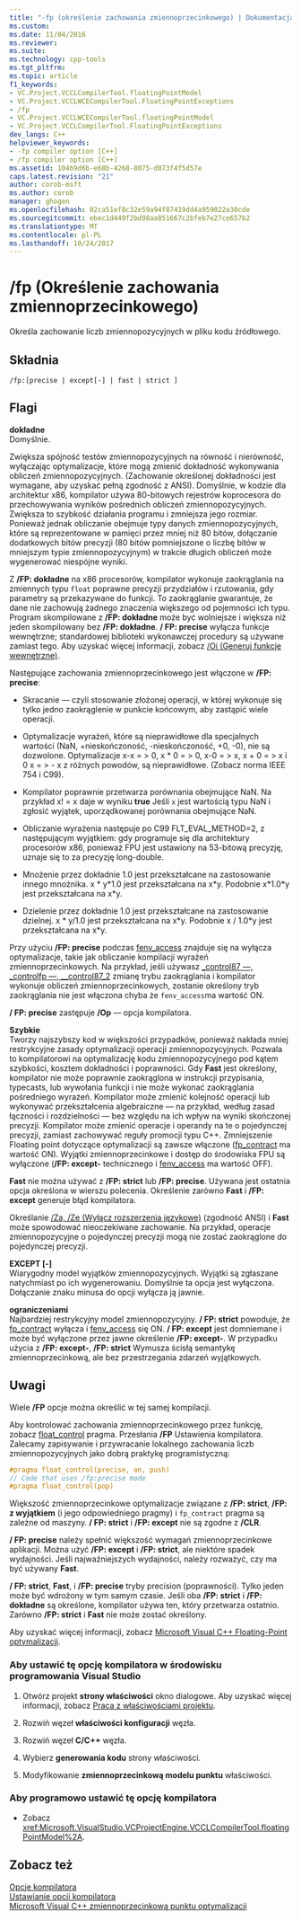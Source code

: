 ```yaml
---
title: "-fp (określenie zachowania zmiennoprzecinkowego) | Dokumentacja firmy Microsoft"
ms.custom: 
ms.date: 11/04/2016
ms.reviewer: 
ms.suite: 
ms.technology: cpp-tools
ms.tgt_pltfrm: 
ms.topic: article
f1_keywords:
- VC.Project.VCCLCompilerTool.floatingPointModel
- VC.Project.VCCLWCECompilerTool.FloatingPointExceptions
- /fp
- VC.Project.VCCLWCECompilerTool.floatingPointModel
- VC.Project.VCCLCompilerTool.FloatingPointExceptions
dev_langs: C++
helpviewer_keywords:
- -fp compiler option [C++]
- /fp compiler option [C++]
ms.assetid: 10469d6b-e68b-4268-8075-d073f4f5d57e
caps.latest.revision: "21"
author: corob-msft
ms.author: corob
manager: ghogen
ms.openlocfilehash: 02ca51ef8c32e59a94f87419dd4a959022a30cde
ms.sourcegitcommit: ebec1d449f2bd98aa851667c2bfeb7e27ce657b2
ms.translationtype: MT
ms.contentlocale: pl-PL
ms.lasthandoff: 10/24/2017
---
```

# <a name="fp-specify-floating-point-behavior"></a>/fp (Określenie zachowania zmiennoprzecinkowego)
Określa zachowanie liczb zmiennopozycyjnych w pliku kodu źródłowego.  
  
## <a name="syntax"></a>Składnia  
  
```  
/fp:[precise | except[-] | fast | strict ]  
```  
  
## <a name="flags"></a>Flagi  
 **dokładne**  
 Domyślnie.  
  
 Zwiększa spójność testów zmiennopozycyjnych na równość i nierówność, wyłączając optymalizacje, które mogą zmienić dokładność wykonywania obliczeń zmiennopozycyjnych. (Zachowanie określonej dokładności jest wymagane, aby uzyskać pełną zgodność z ANSI). Domyślnie, w kodzie dla architektur x86, kompilator używa 80-bitowych rejestrów koprocesora do przechowywania wyników pośrednich obliczeń zmiennopozycyjnych. Zwiększa to szybkość działania programu i zmniejsza jego rozmiar. Ponieważ jednak obliczanie obejmuje typy danych zmiennopozycyjnych, które są reprezentowane w pamięci przez mniej niż 80 bitów, dołączanie dodatkowych bitów precyzji (80 bitów pomniejszone o liczbę bitów w mniejszym typie zmiennopozycyjnym) w trakcie długich obliczeń może wygenerować niespójne wyniki.  
  
 Z **/FP: dokładne** na x86 procesorów, kompilator wykonuje zaokrąglania na zmiennych typu `float` poprawne precyzji przydziałów i rzutowania, gdy parametry są przekazywane do funkcji. To zaokrąglanie gwarantuje, że dane nie zachowują żadnego znaczenia większego od pojemności ich typu. Program skompilowane z **/FP: dokładne** może być wolniejsze i większa niż jeden skompilowany bez **/FP: dokładne**. **/ FP: precise** wyłącza funkcje wewnętrzne; standardowej biblioteki wykonawczej procedury są używane zamiast tego. Aby uzyskać więcej informacji, zobacz [/Oi (Generuj funkcje wewnętrzne)](../../build/reference/oi-generate-intrinsic-functions.md).  
  
 Następujące zachowania zmiennoprzecinkowego jest włączone w **/FP: precise**:  
  
-   Skracanie — czyli stosowanie złożonej operacji, w której wykonuje się tylko jedno zaokrąglenie w punkcie końcowym, aby zastąpić wiele operacji.  
  
-   Optymalizacje wyrażeń, które są nieprawidłowe dla specjalnych wartości (NaN, +nieskończoność, -nieskończoność, +0, -0), nie są dozwolone. Optymalizacje x-x = > 0, x * 0 = > 0, x-0 = > x, x + 0 = > x i 0 x = > - x z różnych powodów, są nieprawidłowe. (Zobacz norma IEEE 754 i C99).  
  
-   Kompilator poprawnie przetwarza porównania obejmujące NaN. Na przykład x! = x daje w wyniku **true** Jeśli `x` jest wartością typu NaN i zgłosić wyjątek, uporządkowanej porównania obejmujące NaN.  
  
-   Obliczanie wyrażenia następuje po C99 FLT_EVAL_METHOD=2, z następującym wyjątkiem: gdy programuje się dla architektury procesorów x86, ponieważ FPU jest ustawiony na 53-bitową precyzję, uznaje się to za precyzję long-double.  
  
-   Mnożenie przez dokładnie 1.0 jest przekształcane na zastosowanie innego mnożnika. x * y\*1.0 jest przekształcana na x\*y. Podobnie x\*1.0\*y jest przekształcana na x\*y.  
  
-   Dzielenie przez dokładnie 1.0 jest przekształcane na zastosowanie dzielnej. x * y/1.0 jest przekształcana na x\*y. Podobnie x / 1.0\*y jest przekształcana na x\*y.  
  
 Przy użyciu **/FP: precise** podczas [fenv_access](../../preprocessor/fenv-access.md) znajduje się na wyłącza optymalizacje, takie jak obliczanie kompilacji wyrażeń zmiennoprzecinkowych. Na przykład, jeśli używasz [_control87 —, _controlfp —, \__control87_2](../../c-runtime-library/reference/control87-controlfp-control87-2.md) zmianę trybu zaokrąglania i kompilator wykonuje obliczeń zmiennoprzecinkowych, zostanie określony tryb zaokrąglania nie jest włączona chyba że `fenv_access`ma wartość ON.  
  
 **/ FP: precise** zastępuje **/Op** — opcja kompilatora.  
  
 **Szybkie**  
 Tworzy najszybszy kod w większości przypadków, ponieważ nakłada mniej restrykcyjne zasady optymalizacji operacji zmiennopozycyjnych. Pozwala to kompilatorowi na optymalizację kodu zmiennopozycyjnego pod kątem szybkości, kosztem dokładności i poprawności. Gdy **Fast** jest określony, kompilator nie może poprawnie zaokrąglona w instrukcji przypisania, typecasts, lub wywołania funkcji i nie może wykonać zaokrąglania pośredniego wyrażeń. Kompilator może zmienić kolejność operacji lub wykonywać przekształcenia algebraiczne — na przykład, według zasad łączności i rozdzielności — bez względu na ich wpływ na wyniki skończonej precyzji. Kompilator może zmienić operacje i operandy na te o pojedynczej precyzji, zamiast zachowywać reguły promocji typu C++. Zmniejszenie Floating point dotyczące optymalizacji są zawsze włączone ([fp_contract](../../preprocessor/fp-contract.md) ma wartość ON). Wyjątki zmiennoprzecinkowe i dostęp do środowiska FPU są wyłączone (**/FP: except-** technicznego i [fenv_access](../../preprocessor/fenv-access.md) ma wartość OFF).  
  
 **Fast** nie można używać z **/FP: strict** lub **/FP: precise**. Używana jest ostatnia opcja określona w wierszu polecenia. Określenie zarówno **Fast** i **/FP: except** generuje błąd kompilatora.  
  
 Określanie [/Za, /Ze (Wyłącz rozszerzenia językowe)](../../build/reference/za-ze-disable-language-extensions.md) (zgodność ANSI) i **Fast** może spowodować nieoczekiwane zachowanie. Na przykład, operacje zmiennopozycyjne o pojedynczej precyzji mogą nie zostać zaokrąglone do pojedynczej precyzji.  
  
 **EXCEPT [-]**  
 Wiarygodny model wyjątków zmiennopozycyjnych. Wyjątki są zgłaszane natychmiast po ich wygenerowaniu. Domyślnie ta opcja jest wyłączona. Dołączanie znaku minusa do opcji wyłącza ją jawnie.  
  
 **ograniczeniami**  
 Najbardziej restrykcyjny model zmiennopozycyjny. **/ FP: strict** powoduje, że [fp_contract](../../preprocessor/fp-contract.md) wyłącza i [fenv_access](../../preprocessor/fenv-access.md) się ON. **/ FP: except** jest domniemane i może być wyłączone przez jawne określenie **/FP: except-**. W przypadku użycia z **/FP: except-**, **/FP: strict** Wymusza ścisłą semantykę zmiennoprzecinkową, ale bez przestrzegania zdarzeń wyjątkowych.  
  
## <a name="remarks"></a>Uwagi  
 Wiele **/FP** opcje można określić w tej samej kompilacji.  
  
 Aby kontrolować zachowania zmiennoprzecinkowego przez funkcję, zobacz [float_control](../../preprocessor/float-control.md) pragma. Przesłania **/FP** Ustawienia kompilatora. Zalecamy zapisywanie i przywracanie lokalnego zachowania liczb zmiennopozycyjnych jako dobrą praktykę programistyczną:  
  
```cpp  
#pragma float_control(precise, on, push)  
// Code that uses /fp:precise mode  
#pragma float_control(pop)  
```  
  
 Większość zmiennoprzecinkowe optymalizacje związane z **/FP: strict**, **/FP: z wyjątkiem** (i jego odpowiedniego pragmy) i `fp_contract` pragma są zależne od maszyny. **/ FP: strict** i **/FP: except** nie są zgodne z **/CLR**.  
  
 **/ FP: precise** należy spełnić większość wymagań zmiennoprzecinkowe aplikacji. Można użyć **/FP: except** i **/FP: strict**, ale niektóre spadek wydajności. Jeśli najważniejszych wydajności, należy rozważyć, czy ma być używany **Fast**.  
  
 **/ FP: strict**, **Fast**, i **/FP: precise** tryby precision (poprawności). Tylko jeden może być wdrożony w tym samym czasie. Jeśli oba **/FP: strict** i **/FP: dokładne** są określone, kompilator używa ten, który przetwarza ostatnio. Zarówno **/FP: strict** i **Fast** nie może zostać określony.  
  
 Aby uzyskać więcej informacji, zobacz [Microsoft Visual C++ Floating-Point optymalizacji](http://msdn.microsoft.com/library/aa289157.aspx).  
  
### <a name="to-set-this-compiler-option-in-the-visual-studio-development-environment"></a>Aby ustawić tę opcję kompilatora w środowisku programowania Visual Studio  
  
1.  Otwórz projekt **strony właściwości** okno dialogowe. Aby uzyskać więcej informacji, zobacz [Praca z właściwościami projektu](../../ide/working-with-project-properties.md).  
  
2.  Rozwiń węzeł **właściwości konfiguracji** węzła.  
  
3.  Rozwiń węzeł **C/C++** węzła.  
  
4.  Wybierz **generowania kodu** strony właściwości.  
  
5.  Modyfikowanie **zmiennoprzecinkową modelu punktu** właściwości.  
  
### <a name="to-set-this-compiler-option-programmatically"></a>Aby programowo ustawić tę opcję kompilatora  
  
-   Zobacz <xref:Microsoft.VisualStudio.VCProjectEngine.VCCLCompilerTool.floatingPointModel%2A>.  
  
## <a name="see-also"></a>Zobacz też  
 [Opcje kompilatora](../../build/reference/compiler-options.md)   
 [Ustawianie opcji kompilatora](../../build/reference/setting-compiler-options.md)   
 [Microsoft Visual C++ zmiennoprzecinkową punktu optymalizacji](http://msdn.microsoft.com/library/aa289157.aspx)